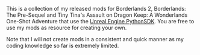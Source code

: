 This is a collection of my released mods for Borderlands 2, Borderlands: The Pre-Sequel and Tiny Tina's Assault on Dragon Keep: A Wonderlands One-Shot Adventure that use the [Unreal Engine PythonSDK](https://github.com/bl-sdk/PythonSDK).
You are free to use my mods as resource for creating your own.

Note that I will not create mods in a consistent and quick manner as my coding knowledge so far is extremely limited.
